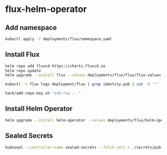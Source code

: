 # flux-helm-operator

## Add namespace

```bash
kubectl apply -f deployments/flux/namespace.yaml
```

## Install Flux

```bash
helm repo add fluxcd https://charts.fluxcd.io
helm repo update
helm upgrade --install flux --values deployments/flux/flux/flux-values.yaml --namespace flux fluxcd/flux

kubectl -n flux logs deployment/flux | grep identity.pub | cut -d '"' -f2

hack/add-repo-key.sh "ssh-rsa ..."
```

## Install Helm Operator

```bash
helm upgrade --install helm-operator --values deployments/flux/helm-operator/helm-operator-values.yaml --namespace flux fluxcd/helm-operator
```

## Sealed Secrets

```bash
kubeseal --controller-name sealed-secrets --fetch-cert > ./secrets/pub-cert.pem
```